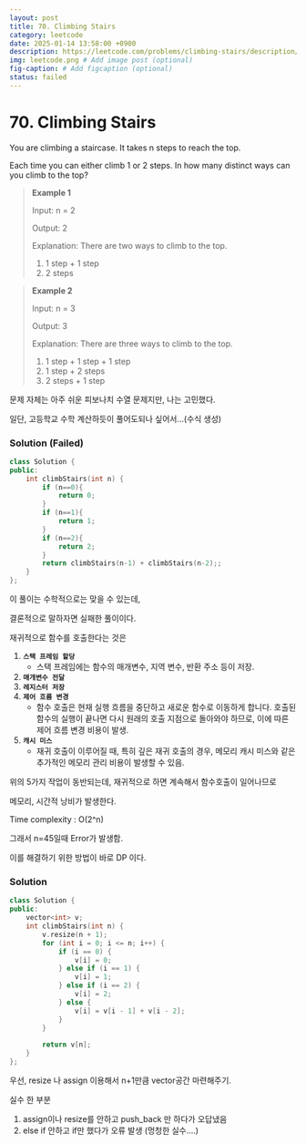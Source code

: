 ```yaml
---
layout: post
title: 70. Climbing Stairs
category: leetcode
date: 2025-01-14 13:58:00 +0900
description: https://leetcode.com/problems/climbing-stairs/description/
img: leetcode.png # Add image post (optional)
fig-caption: # Add figcaption (optional)
status: failed
---
```



# 70. Climbing Stairs

You are climbing a staircase. It takes n steps to reach the top.

Each time you can either climb 1 or 2 steps. In how many distinct ways can you climb to the top?

 
> **Example 1**
> 
> Input: n = 2
> 
> Output: 2
> 
> Explanation: There are two ways to climb to the top.
> 
> 1. 1 step + 1 step
> 2. 2 steps

> **Example 2**
> 
> Input: n = 3
> 
> Output: 3
> 
> Explanation: There are three ways to climb to the top.
> 
> 1. 1 step + 1 step + 1 step
> 2. 1 step + 2 steps
> 3. 2 steps + 1 step


문제 자체는 아주 쉬운 피보나치 수열 문제지만, 나는 고민했다.

일단, 고등학교 수학 계산하듯이 풀어도되나 싶어서...(수식 생성)

### Solution (Failed)

```cpp
class Solution {
public:
    int climbStairs(int n) {
        if (n==0){
            return 0;
        }
        if (n==1){
            return 1;
        }
        if (n==2){
            return 2;
        }
        return climbStairs(n-1) + climbStairs(n-2);;
    }
};
```

이 풀이는 수학적으로는 맞을 수 있는데, 

결론적으로 말하자면 실패한 풀이이다. 

재귀적으로 함수를 호출한다는 것은 


1. **`스택 프레임 할당`**
   - 스택 프레임에는 함수의 매개변수, 지역 변수, 반환 주소 등이 저장.
2. **`매개변수 전달`**
3. **`레지스터 저장`**
4. **`제어 흐름 변경`**
   - 함수 호출은 현재 실행 흐름을 중단하고 새로운 함수로 이동하게 합니다.
호출된 함수의 실행이 끝나면 다시 원래의 호출 지점으로 돌아와야 하므로, 이에 따른 제어 흐름 변경 비용이 발생.
1. **`캐시 미스`**
   - 재귀 호출이 이루어질 때, 특히 깊은 재귀 호출의 경우, 메모리 캐시 미스와 같은 추가적인 메모리 관리 비용이 발생할 수 있음.


위의 5가지 작업이 동반되는데, 재귀적으로 하면 계속해서 함수호출이 일어나므로

메모리, 시간적 낭비가 발생한다. 

Time complexity : O(2^n)

그래서 n=45일때 Error가 발생함.

이를 해결하기 위한 방법이 바로 DP 이다.

### Solution 

```cpp
class Solution {
public:
    vector<int> v;
    int climbStairs(int n) {
        v.resize(n + 1);
        for (int i = 0; i <= n; i++) {
            if (i == 0) {
                v[i] = 0;
            } else if (i == 1) {
                v[i] = 1;
            } else if (i == 2) {
                v[i] = 2;
            } else {
                v[i] = v[i - 1] + v[i - 2];
            }
        }
        
        return v[n];
    }
};
```

우선, resize 나 assign 이용해서 n+1만큼 vector공간 마련해주기.

실수 한 부분
1. assign이나 resize를 안하고 push_back 만 하다가 오답냈음
2. else if 안하고 if만 했다가 오류 발생 (멍청한 실수....)

